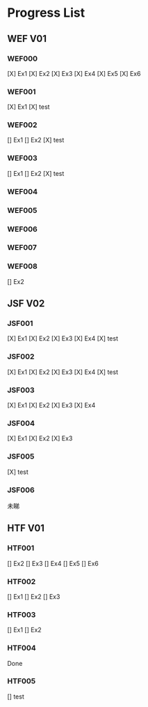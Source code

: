 # Progress List
## WEF V01
### WEF000
[X] Ex1 [X] Ex2 [X] Ex3 [X] Ex4 [X] Ex5 [X] Ex6
### WEF001
[X] Ex1
[X] test
### WEF002
[] Ex1 [] Ex2
[X] test
### WEF003
[] Ex1 [] Ex2
[X] test
### WEF004
### WEF005
### WEF006
### WEF007
### WEF008
[] Ex2

## JSF V02
### JSF001
[X] Ex1 [X] Ex2 [X] Ex3 [X] Ex4
[X] test
### JSF002
[X] Ex1 [X] Ex2 [X] Ex3 [X] Ex4
[X] test
### JSF003
[X] Ex1 [X] Ex2 [X] Ex3 [X] Ex4
### JSF004
[X] Ex1 [X] Ex2 [X] Ex3
### JSF005
[X] test
### JSF006
未睇

## HTF V01
### HTF001
[] Ex2 [] Ex3 [] Ex4 [] Ex5 [] Ex6
### HTF002
[] Ex1 [] Ex2 [] Ex3
### HTF003
[] Ex1 [] Ex2
### HTF004
Done
### HTF005
[] test